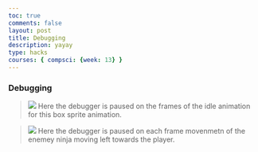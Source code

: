 ```yaml
---
toc: true
comments: false
layout: post
title: Debugging
description: yayay
type: hacks
courses: { compsci: {week: 13} }
---
```


### Debugging
> <img src="{{site.baseurl}}/images/debugging ss-1.png">
> Here the debugger is paused on the frames of the idle animation for this box sprite animation.

> <img src="{{site.baseurl}}/images/Screenshot 2024-03-11 221838.png">
> Here the debugger is paused on each frame movenmetn of the enemey ninja moving left towards the player.